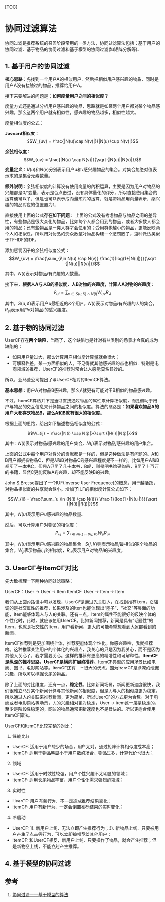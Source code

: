 [TOC]

# 协同过滤算法

协同过滤是推荐系统的召回阶段常用的一类方法，协同过滤算法包括：基于用户的协同过滤、基于物品的协同过滤和基于模型的协同过滤(如矩阵分解等)。

## 1. 基于用户的协同过滤

**核心思路**：先找到一个用户A的相似用户，然后把相似用户感兴趣的物品，同时是用户A没有接触过的物品，推荐给用户A。

接下来要解决的问题是：**如何度量用户之间的相似度？**

度量方式还是通过分析用户感兴趣的物品，思路就是如果两个用户都对某个物品感兴趣，那么这两个用户就有相似性，感兴趣的物品越多，相似性越大。

度量相似度的公式：

**Jaccard相似度**：
$$W_{uv} = \frac{|N(u)\cap N(v)|}{|N(u) \cup N(v)|}$$

**余弦相似度**：
$$W_{uv} = \frac{|N(u) \cap N(v)|}{\sqrt {|N(u)||N(v)|}}$$

**变量定义**：$N(u)$和$N(v)$分别表示用户u和v感兴趣物品的集合。对集合加绝对值表示求的是集合元素数量。

**额外说明**：余弦相似度的计算没有使用向量的內积运算，主要是因为用户对物品的兴趣都是0/1变量，表示是否点击过，没有具体量化的评分，所以直接使用集合的运算便可以了，但是也可以表示成向量形式的运算，就是把物品用向量表示，感兴趣的物品对应的位置置为1。

直接使用上面的公式**存在如下问题**：
上面的公式没有考虑物品与物品之间的差异性，有些物品是很大众化的物品，比如每个人都会用到的物品，或者大多数人都会用的物品；还有些物品是一类人群才会使用的；受用群体越小的物品，更能反映两个人的相似性。所以用对物品的受众数量对物品构建一个惩罚因子，这种做法类似于TF-IDF的IDF。

添加惩罚因子的余弦相似度公式：
$$W_{uv} = \frac{\sum_{i\in N(u) \cap N(v)} \frac{1}{log(1+|N(i)|)}}{\sqrt {|N(u)||N(v)|}}$$

其中，$N(i)$表示对物品i有兴趣的人数量。

接下来，**根据人A与人B的相似度，人B对物的兴趣度，计算人A对物的兴趣度**：
$$P_{ui} = \sum_{v \in S(u,K) \cap N(i)} {W_{uv}R_{vi}}$$

其中，$S(u,K)$表示用户$u$最相近的$K$个用户，$N(i)$表示对物品$i$有兴趣的人的集合，$R_{vi}$表示用户$v$对物品$i$的感兴趣度。

## 2. 基于物的协同过滤

UserCF存在**两个缺陷**，当然了，这个缺陷也是针对有些类别的场景才会真的成为缺陷的：

- 如果用户量过大，那么计算用户相似度计算量就会很大；
- 可解释性差，某一方面相似的人，不见得就其他感兴趣的点也相似，特别是电商领域的推荐，UserCF的推荐时常会让人感觉莫名其妙的。

所以，亚马逊公司提出了与UserCF相对的ItemCF算法。

**基本思想**：用户A对物品B感兴趣，那么A就更有可能对于B相似的物品感兴趣。

不过，ItemCF算法并不是通过直接通过物品的属性来计算相似度，而是借助于用户与物品的交互信息来计算物品之间的相似度。算法的思路是：**如果喜欢物品A的用户大都喜欢物品B，那么A和B就有很大的相似度**。

根据上面的思路，给出如下描述物品相似度的公式：

$$W_{ij} = \frac{|N(i) \cap N(j)|}{\sqrt {|N(i)||N(j)|}}$$

其中：$N(i)$表示对物品$i$感兴趣的用户集合，$N(j)$表示对物品$j$感兴趣的用户集合。

上面的公式中每个用户对得分的贡献都是一样的，但是这种做法是有问题的。A和B用户都拥有物品C，但是A和B对物品C的感兴趣程度是不一样的。比如用户A和B都买了一本书C，但是A只买了几十本书，B呢，则是图书馆采购员，B买了上百万的书籍，显然C更能反映A的兴趣，却不能反映B的兴趣。

John S.Breese提出了一个IUF(Inverse User Frequence)的概念，用于越活跃，对物品相似度的共享就会越小。增加了IUF的相似度计算公式如下：

$$W_{ij} = \frac{\sum_{u \in {N(i) \cap N(j)}} \frac{1}{log(1+|N(u)|)}}{\sqrt {|N(i)||N(j)|}}$$

其中，$N(u)$表示用户$u$感兴趣的物品数量。

然后，可以计算用户对物品的相似度：
$$P_{uj} = \sum_{i \in N(u) \cap S(j,K)}W_{ji}R_{ui}$$

其中，$N(u)$表示用户$u$感兴趣的物品集合，$S(j,K)$则表示物品$j$最相似的K个物品的集合。$W_{ji}$表示物品$i,j$的相似度，$R_{ui}$表示用户对物品$i$的兴趣度。

## 3. UserCF与ItemCF对比

先大致梳理一下两种协同过滤策略：

UserCF：User -> User -> Item
ItemCF: User -> Item -> Item

我们从上面的路径中可以发现，UserCF是通过先关联人，在找到推荐Item，它强调的是社交属性的推荐，如果涉及的Item也能体现出“圈子”、“社交”等层面的功能，Item能够体现人与人的关联。还有一点，Item的属性不能很好的反映个体的个性化时，此时，就应该使用UserCF。比如新闻推荐，新闻是具有“话题性”的Item，也就是社交性的Item，用户看新闻，更大的可能希望想看到大家都看到的新闻。

ItemCF推荐则是更加围绕个体，推荐更能体现个性化。你感兴趣啥，我就推荐啥。这种推荐关注用户的个体化的兴趣点，我关心的只是因为我关心，而不是因为其他人关心了，我才需要关心。这样的推荐有更高的精准性和可解释性。**ItemCF是纵深的推荐思路，UserCF是横向扩展的推荐**。ItemCF典型的应用场景比如电商、图书、电影网站等。ItemCF还有一个很大的优点，因为ItemCF是纵深的挖掘兴趣，所以可以挖掘长尾的物品。

除了上面的对比维度，还有一点，**稳定性**。比如新闻场景，新闻更新速度很快，我们很难立马对某个新闻计算与其他新闻的相似度，但是人与人的相似度更为稳定，所以通过人的关联来推荐新闻，更为简单，所以UserCF的方式更为合理。对于电商或者电影网站等场景，人的兴趣相对更为稳定，User -> Item这一层是稳定的，至少是阶段性稳定的，网站的物品通常更新速度也不是很快的。所以更适合使用ItemCF算法。

UserCF和ItemCF比较完整的对比：

1. 性能比较

- UserCF: 适用于用户较少的场合，用户太对，通过矩阵计算相似度成本高；
- ItemCF: 适用于物品明显小于用户数的场合，物品过多，计算代价也很大；

2. 领域

- UserCF: 适用于时效性较强，用户个性兴趣不太明显的领域；
- ItemCF: 适用长尾物品丰富，用户个性化需求强烈的领域；

3. 实时性

- UserCF: 用户有新行为，不一定造成推荐结果变化；
- ItemCF: 用户有新行为，一定会倒置推荐结果的实时变化；

4. 冷启动

- UserCF: 1). 新用户上线，无法立即产生推荐行为；2). 新物品上线，只要被用户产生了点击等行为，可以立即被推荐给其他用户；
- ItemCF: 和UserCF相反，新用户上线，只要操作了物品，就会产生推荐；但是新物品上线，不能立刻产生推荐。

## 4. 基于模型的协同过滤

## 参考

1. [协同过滤——基于模型的算法](https://blog.csdn.net/jediael_lu/article/details/93632653)
